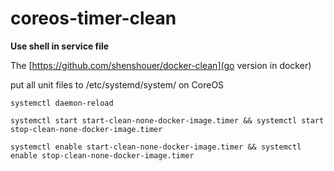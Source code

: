 # coreos-timer-clean

**Use shell in service file**

The [https://github.com/shenshouer/docker-clean](go version in docker)

put all unit files to /etc/systemd/system/ on CoreOS

```
systemctl daemon-reload 

systemctl start start-clean-none-docker-image.timer && systemctl start stop-clean-none-docker-image.timer

systemctl enable start-clean-none-docker-image.timer && systemctl enable stop-clean-none-docker-image.timer 
```